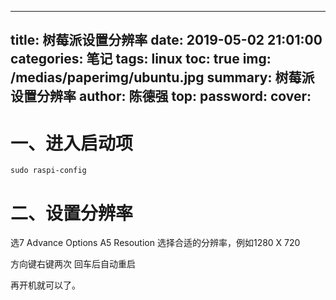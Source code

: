 
---
title: 树莓派设置分辨率
date: 2019-05-02 21:01:00
categories: 笔记
tags: linux
toc: true
img: /medias/paperimg/ubuntu.jpg
summary: 树莓派设置分辨率
author: 陈德强
top: 
password: 
cover: 
---

# 一、进入启动项
```
sudo raspi-config
```

# 二、设置分辨率
选7 Advance Options
A5 Resoution
选择合适的分辨率，例如1280 X 720

方向键右键两次
回车后自动重启

再开机就可以了。
